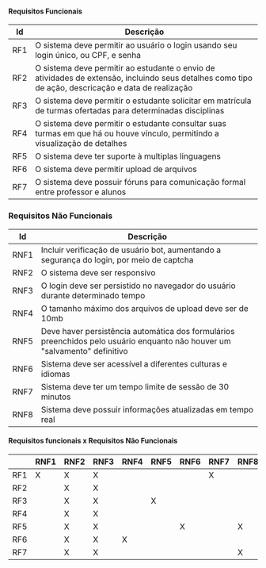
#### Requisitos Funcionais

|Id|Descrição|
|---|---|
|RF1|O sistema deve permitir ao usuário o login usando seu login único, ou CPF, e senha|
|RF2|O sistema deve permitir ao estudante o envio de atividades de extensão, incluindo seus detalhes como tipo de ação, descricação e data de realização|
|RF3|O sistema deve permitir o estudante solicitar em matrícula de turmas ofertadas para determinadas disciplinas|
|RF4|O sistema deve permitir o estudante consultar suas turmas em que há ou houve vínculo, permitindo a visualização de detalhes|
|RF5|O sistema deve ter suporte à multiplas linguagens|
|RF6|O sistema deve permitir upload de arquivos| 
|RF7|O sistema deve possuir fóruns para comunicação formal entre professor e alunos| 

### Requisitos Não Funcionais

|Id|Descrição|
|---|---|
|RNF1|Incluir verificação de usuário bot, aumentando a segurança do login, por meio de captcha|
|RNF2|O sistema deve ser responsivo|
|RNF3|O login deve ser persistido no navegador do usuário durante determinado tempo|
|RNF4|O tamanho máximo dos arquivos de upload deve ser de 10mb|
|RNF5|Deve haver persistência automática dos formulários preenchidos pelo usuário enquanto não houver um "salvamento" definitivo|
|RNF6|Sistema deve ser acessível a diferentes culturas e idiomas|
|RNF7|Sistema deve ter um tempo limite de sessão de 30 minutos|
|RNF8|Sistema deve possuir informações atualizadas em tempo real|

#### Requisitos funcionais x Requisitos Não Funcionais


|     | RNF1 | RNF2 | RNF3 | RNF4 | RNF5 | RNF6 | RNF7 | RNF8 |
|-----|------|------|------|------|------|------|------|------|
| RF1 |  X   |  X   |  X   |      |      |      |  X   |      |
| RF2 |      |  X   |  X   |      |      |      |      |      |
| RF3 |      |  X   |  X   |      |  X   |      |      |      |
| RF4 |      |  X   |  X   |      |      |      |      |      |
| RF5 |      |  X   |  X   |      |      |   X  |      |   X  |
| RF6 |      |  X   |  X   |  X   |      |      |      |      |
| RF7 |      |  X   |  X   |      |      |      |      |   X  |
